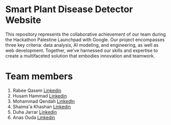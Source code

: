 # Smart Plant Disease Detector Website

This repository represents the collaborative achievement of our team during the Hackathon Palestine Launchpad with Google. Our project encompasses three key criteria: data analysis, AI modeling, and engineering, as well as web development. Together, we've harnessed our skills and expertise to create a multifaceted solution that embodies innovation and teamwork.


# Team members
1. Rabee Qasem   [Linkedin](https://www.linkedin.com/in/rabeeqasem/)
2. Husam Hammad [Linkedin](https://www.linkedin.com/in/husam-hammad-38709b214/)
3. Mohammad Qendah [LinkedIn](https://www.linkedin.com/in/mohamad-qendah/)
4. Shaima'a Khashan [Linkedin](https://www.linkedin.com/in/shaimaa-khashan-70b782139/)
5. Duha Jarrar [Linkedin](https://www.linkedin.com/in/duha-jarrar/)
6. Anas Ouda [Linkedin](https://www.linkedin.com/in/anas-ouda-b170bb1a3/)
   







